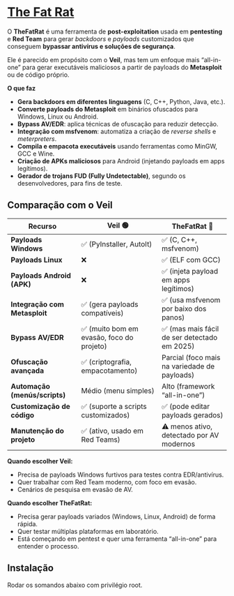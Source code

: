 # [The Fat Rat](https://github.com/screetsec/TheFatRat)

O **TheFatRat** é uma ferramenta de **post-exploitation** usada em **pentesting** e **Red Team** para gerar *backdoors* e *payloads* customizados que conseguem **bypassar antivírus e soluções de segurança**.

Ele é parecido em propósito com o **Veil**, mas tem um enfoque mais “all-in-one” para gerar executáveis maliciosos a partir de payloads do **Metasploit** ou de código próprio.

**O que faz**
* **Gera backdoors em diferentes linguagens** (C, C++, Python, Java, etc.).
* **Converte payloads do Metasploit** em binários ofuscados para Windows, Linux ou Android.
* **Bypass AV/EDR**: aplica técnicas de ofuscação para reduzir detecção.
* **Integração com msfvenom**: automatiza a criação de *reverse shells* e *meterpreters*.
* **Compila e empacota executáveis** usando ferramentas como MinGW, GCC e Wine.
* **Criação de APKs maliciosos** para Android (injetando payloads em apps legítimos).
* **Gerador de trojans FUD (Fully Undetectable)**, segundo os desenvolvedores, para fins de teste.

## Comparação com o Veil

| Recurso                       | **Veil** 🟢                              | **TheFatRat** 🔴                             |
| ----------------------------- | ---------------------------------------- | -------------------------------------------- |
| **Payloads Windows**          | ✅ (PyInstaller, AutoIt)                  | ✅ (C, C++, msfvenom)                         |
| **Payloads Linux**            | ❌                                        | ✅ (ELF com GCC)                              |
| **Payloads Android (APK)**    | ❌                                        | ✅ (injeta payload em apps legítimos)         |
| **Integração com Metasploit** | ✅ (gera payloads compatíveis)            | ✅ (usa msfvenom por baixo dos panos)         |
| **Bypass AV/EDR**             | ✅ (muito bom em evasão, foco do projeto) | ✅ (mas mais fácil de ser detectado em 2025)  |
| **Ofuscação avançada**        | ✅ (criptografia, empacotamento)          | Parcial (foco mais na variedade de payloads) |
| **Automação (menús/scripts)** | Médio (menu simples)                     | Alto (framework “all-in-one”)                |
| **Customização de código**    | ✅ (suporte a scripts customizados)       | ✅ (pode editar payloads gerados)             |
| **Manutenção do projeto**     | ✅ (ativo, usado em Red Teams)            | ⚠️ menos ativo, detectado por AV modernos    |

**Quando escolher Veil:**
* Precisa de payloads Windows furtivos para testes contra EDR/antivírus.
* Quer trabalhar com Red Team moderno, com foco em evasão.
* Cenários de pesquisa em evasão de AV.

**Quando escolher TheFatRat:**
* Precisa gerar payloads variados (Windows, Linux, Android) de forma rápida.
* Quer testar múltiplas plataformas em laboratório.
* Está começando em pentest e quer uma ferramenta “all-in-one” para entender o processo.

## Instalação

Rodar os somandos abaixo com privilégio root.
```
